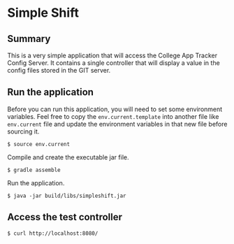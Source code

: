 # Simple Shift

## Summary
This is a very simple application that will access the College App Tracker Config Server.  It contains a single controller that will display a value in the config files stored in the GIT server.

   
## Run the application

Before you can run this application, you will need to set some environment variables.  Feel free to copy the `env.current.template` into another file like `env.current` file and update the environment variables in that new file before sourcing it.  
  
```
$ source env.current
```  

Compile and create the executable jar file.

```
$ gradle assemble
```

Run the application.

```
$ java -jar build/libs/simpleshift.jar

```

## Access the test controller

```
$ curl http://localhost:8080/

```    
